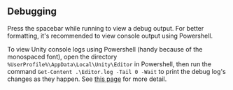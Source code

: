 
## Debugging

Press the spacebar while running to view a debug output. For better formatting, it's recommended to view console output using Powershell.

To view Unity console logs using Powershell (handy because of the monospaced font), open the directory `%UserProfile%\AppData\Local\Unity\Editor` in Powershell, then run the command `Get-Content .\Editor.log -Tail 0 -Wait` to print the debug log's changes as they happen. See [this page](https://blogs.technet.microsoft.com/rmilne/2016/06/03/powershell-tail-command/) for more detail.
